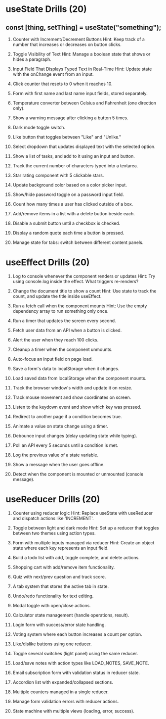 # useState Drills (20)

## const [thing, setThing] = useState("something");

1. Counter with Increment/Decrement Buttons
   Hint: Keep track of a number that increases or decreases on button clicks.

2. Toggle Visibility of Text
   Hint: Manage a boolean state that shows or hides a paragraph.

3. Input Field That Displays Typed Text in Real-Time
   Hint: Update state with the onChange event from an input.

4. Click counter that resets to 0 when it reaches 10.

5. Form with first name and last name input fields, stored separately.

6. Temperature converter between Celsius and Fahrenheit (one direction only).

7. Show a warning message after clicking a button 5 times.

8. Dark mode toggle switch.

9. Like button that toggles between "Like" and "Unlike."

10. Select dropdown that updates displayed text with the selected option.

11. Show a list of tasks, and add to it using an input and button.

12. Track the current number of characters typed into a textarea.

13. Star rating component with 5 clickable stars.

14. Update background color based on a color picker input.

15. Show/hide password toggle on a password input field.

16. Count how many times a user has clicked outside of a box.

17. Add/remove items in a list with a delete button beside each.

18. Disable a submit button until a checkbox is checked.

19. Display a random quote each time a button is pressed.

20. Manage state for tabs: switch between different content panels.

# useEffect Drills (20)

1. Log to console whenever the component renders or updates
   Hint: Try using console.log inside the effect. What triggers re-renders?

2. Change the document title to show a count
   Hint: Use state to track the count, and update the title inside useEffect.

3. Run a fetch call when the component mounts
   Hint: Use the empty dependency array to run something only once.

4. Run a timer that updates the screen every second.

5. Fetch user data from an API when a button is clicked.

6. Alert the user when they reach 100 clicks.

7. Cleanup a timer when the component unmounts.

8. Auto-focus an input field on page load.

9. Save a form's data to localStorage when it changes.

10. Load saved data from localStorage when the component mounts.

11. Track the browser window's width and update it on resize.

12. Track mouse movement and show coordinates on screen.

13. Listen to the keydown event and show which key was pressed.

14. Redirect to another page if a condition becomes true.

15. Animate a value on state change using a timer.

16. Debounce input changes (delay updating state while typing).

17. Poll an API every 5 seconds until a condition is met.

18. Log the previous value of a state variable.

19. Show a message when the user goes offline.

20. Detect when the component is mounted or unmounted (console message).

# useReducer Drills (20)

1. Counter using reducer logic
   Hint: Replace useState with useReducer and dispatch actions like 'INCREMENT'.

2. Toggle between light and dark mode
   Hint: Set up a reducer that toggles between two themes using action types.

3. Form with multiple inputs managed via reducer
   Hint: Create an object state where each key represents an input field.

4. Build a todo list with add, toggle complete, and delete actions.

5. Shopping cart with add/remove item functionality.

6. Quiz with next/prev question and track score.

7. A tab system that stores the active tab in state.

8. Undo/redo functionality for text editing.

9. Modal toggle with open/close actions.

10. Calculator state management (handle operations, result).

11. Login form with success/error state handling.

12. Voting system where each button increases a count per option.

13. Like/dislike buttons using one reducer.

14. Toggle several switches (light panel) using the same reducer.

15. Load/save notes with action types like LOAD_NOTES, SAVE_NOTE.

16. Email subscription form with validation status in reducer state.

17. Accordion list with expanded/collapsed sections.

18. Multiple counters managed in a single reducer.

19. Manage form validation errors with reducer actions.

20. State machine with multiple views (loading, error, success).
